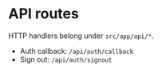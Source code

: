 # API routes

HTTP handlers belong under `src/app/api/*`.

- Auth callback: `/api/auth/callback`
- Sign out: `/api/auth/signout`


